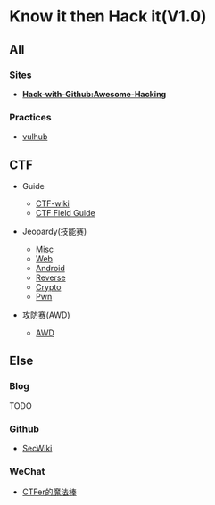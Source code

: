 # Know it then Hack it(V1.0)

## All

### Sites

- **[Hack-with-Github:Awesome-Hacking](https://github.com/Hack-with-Github/Awesome-Hacking)**

### Practices

- [vulhub](https://github.com/vulhub/vulhub)

## CTF

- Guide
    - [CTF-wiki](https://ctf-wiki.github.io/ctf-wiki/#/introduction)
    - [CTF Field Guide](https://trailofbits.github.io/ctf/)

- Jeopardy(技能赛)
    - [Misc](CTF/Jeopardy/Misc.md)
    - [Web](CTF/Jeopardy/Web.md)
    - [Android](CTF/Jeopardy/Android.md)
    - [Reverse](CTF/Jeopardy/Re.md)
    - [Crypto](CTF/Jeopardy/Crypto.md)
    - [Pwn](CTF/Jeopardy/Pwn.md)

- 攻防赛(AWD)
    - [AWD](CTF/AWD)

## Else

### Blog

TODO

### Github

- [SecWiki](https://github.com/SecWiki)

### WeChat

- [CTFer的魔法棒](https://bbs.ichunqiu.com/forum.php?mod=viewthread&tid=22497)
